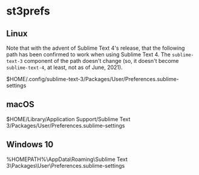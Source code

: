 # st3prefs

## Linux
Note that with the advent of Sublime Text 4's release, that the following path has
been confirmed to work when using Sublime Text 4. The `sublime-text-3` component of the
path doesn't change (so, it doesn't become `sublime-text-4`, at least, not as of June, 2021).

$HOME/.config/sublime-text-3/Packages/User/Preferences.sublime-settings

## macOS
$HOME/Library/Application Support/Sublime Text 3/Packages/User/Preferences.sublime-settings

## Windows 10
%HOMEPATH%\AppData\Roaming\Sublime Text 3\Packages\User\Preferences.sublime-settings
